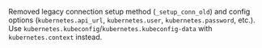 Removed legacy connection setup method (`_setup_conn_old`) and config options (`kubernetes.api_url`, `kubernetes.user`, `kubernetes.password`, etc.). Use `kubernetes.kubeconfig`/`kubernetes.kubeconfig-data` with `kubernetes.context` instead.
